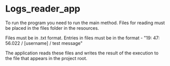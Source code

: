 Logs_reader_app
==================
To run the program you need to run the main method. 
Files for reading must be placed in the files folder 
in the resources.

Files must be in .txt format. Entries in files must be
 in the format - "19: 47: 56.022 / [username] / test message"

The application reads these files and writes the result 
of the execution to the file that appears in the project root.

